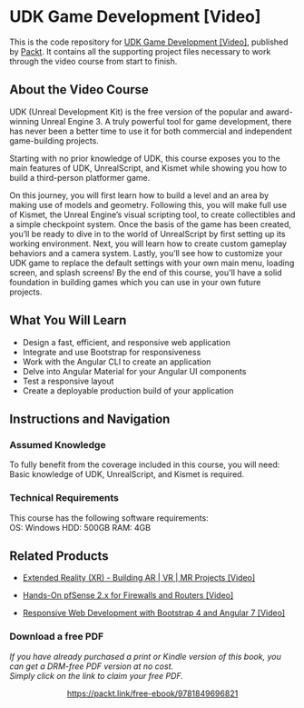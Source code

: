 # UDK Game Development [Video]
This is the code repository for [UDK Game Development [Video]](https://www.packtpub.com/game-development/udk-game-development-video?utm_source=github&utm_medium=repository&utm_campaign=9781849696180), published by [Packt](https://www.packtpub.com/?utm_source=github). It contains all the supporting project files necessary to work through the video course from start to finish.
## About the Video Course
	
UDK (Unreal Development Kit) is the free version of the popular and award-winning Unreal Engine 3. A truly powerful tool for game development, there has never been a better time to use it for both commercial and independent game-building projects.

Starting with no prior knowledge of UDK, this course exposes you to the main features of UDK, UnrealScript, and Kismet while showing you how to build a third-person platformer game.

On this journey, you will first learn how to build a level and an area by making use of models and geometry. Following this, you will make full use of Kismet, the Unreal Engine’s visual scripting tool, to create collectibles and a simple checkpoint system. Once the basis of the game has been created, you’ll be ready to dive in to the world of UnrealScript by first setting up its working environment. Next, you will learn how to create custom gameplay behaviors and a camera system. Lastly, you’ll see how to customize your UDK game to replace the default settings with your own main menu, loading screen, and splash screens! By the end of this course, you'll have a solid foundation in building games which you can use in your own future projects.

<H2>What You Will Learn</H2>
<DIV class=book-info-will-learn-text>
<UL>
<LI>Design a fast, efficient, and responsive web application 
<LI>Integrate and use Bootstrap for responsiveness 
<LI>Work with the Angular CLI to create an application 
<LI>Delve into Angular Material for your Angular UI components 
<LI>Test a responsive layout 
<LI>Create a deployable production build of your application </LI></UL></DIV>

## Instructions and Navigation
### Assumed Knowledge
To fully benefit from the coverage included in this course, you will need:<br/>
Basic knowledge of UDK, UnrealScript, and Kismet is required.
### Technical Requirements
This course has the following software requirements:<br/>
OS: Windows
HDD: 500GB
RAM: 4GB


## Related Products
* [Extended Reality (XR) - Building AR | VR | MR Projects [Video]](https://www.packtpub.com/game-development/extended-reality-xr-building-ar-vr-mr-projects-video?utm_source=github&utm_medium=repository&utm_campaign=9781838559694)

* [Hands-On pfSense 2.x for Firewalls and Routers [Video]](https://www.packtpub.com/networking-and-servers/hands-pfsense-2x-firewalls-and-routers-video?utm_source=github&utm_medium=repository&utm_campaign=9781789805017)

* [Responsive Web Development with Bootstrap 4 and Angular 7 [Video]](https://www.packtpub.com/web-development/responsive-web-development-bootstrap-4-and-angular-7-video?utm_source=github&utm_medium=repository&utm_campaign=9781789615272)

### Download a free PDF

 <i>If you have already purchased a print or Kindle version of this book, you can get a DRM-free PDF version at no cost.<br>Simply click on the link to claim your free PDF.</i>
<p align="center"> <a href="https://packt.link/free-ebook/9781849696821">https://packt.link/free-ebook/9781849696821 </a> </p>